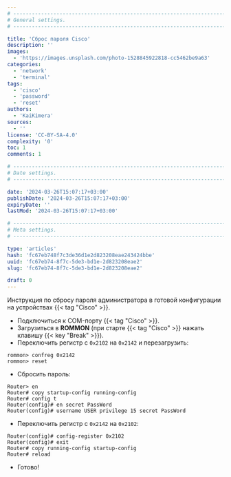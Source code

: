 ```yaml
---
# -------------------------------------------------------------------------------------------------------------------- #
# General settings.
# -------------------------------------------------------------------------------------------------------------------- #

title: 'Сброс пароля Cisco'
description: ''
images:
  - 'https://images.unsplash.com/photo-1528845922818-cc5462be9a63'
categories:
  - 'network'
  - 'terminal'
tags:
  - 'cisco'
  - 'password'
  - 'reset'
authors:
  - 'KaiKimera'
sources:
  - ''
license: 'CC-BY-SA-4.0'
complexity: '0'
toc: 1
comments: 1

# -------------------------------------------------------------------------------------------------------------------- #
# Date settings.
# -------------------------------------------------------------------------------------------------------------------- #

date: '2024-03-26T15:07:17+03:00'
publishDate: '2024-03-26T15:07:17+03:00'
expiryDate: ''
lastMod: '2024-03-26T15:07:17+03:00'

# -------------------------------------------------------------------------------------------------------------------- #
# Meta settings.
# -------------------------------------------------------------------------------------------------------------------- #

type: 'articles'
hash: 'fc67eb748f7c3de36d1e2d823208eae243424bbe'
uuid: 'fc67eb74-8f7c-5de3-bd1e-2d823208eae2'
slug: 'fc67eb74-8f7c-5de3-bd1e-2d823208eae2'

draft: 0
---
```


Инструкция по сбросу пароля администратора в готовой конфигурации на устройствах {{< tag "Cisco" >}}.

<!--more-->

- Подключиться к COM-порту {{< tag "Cisco" >}}.
- Загрузиться в **ROMMON** (при старте {{< tag "Cisco" >}} нажать клавишу {{< key "Break" >}}).
- Переключить регистр с `0x2102` на `0x2142` и перезагрузить:

```text
rommon> confreg 0x2142
rommon> reset
```

- Сбросить пароль:

```text
Router> en
Router# copy startup-config running-config
Router# config t
Router(config)# en secret PassWord
Router(config)# username USER privilege 15 secret PassWord
```

- Переключить регистр с `0x2142` на `0x2102`:

```text
Router(config)# config-register 0x2102
Router(config)# exit
Router# copy running-config startup-config
Router# reload
```

- Готово!
